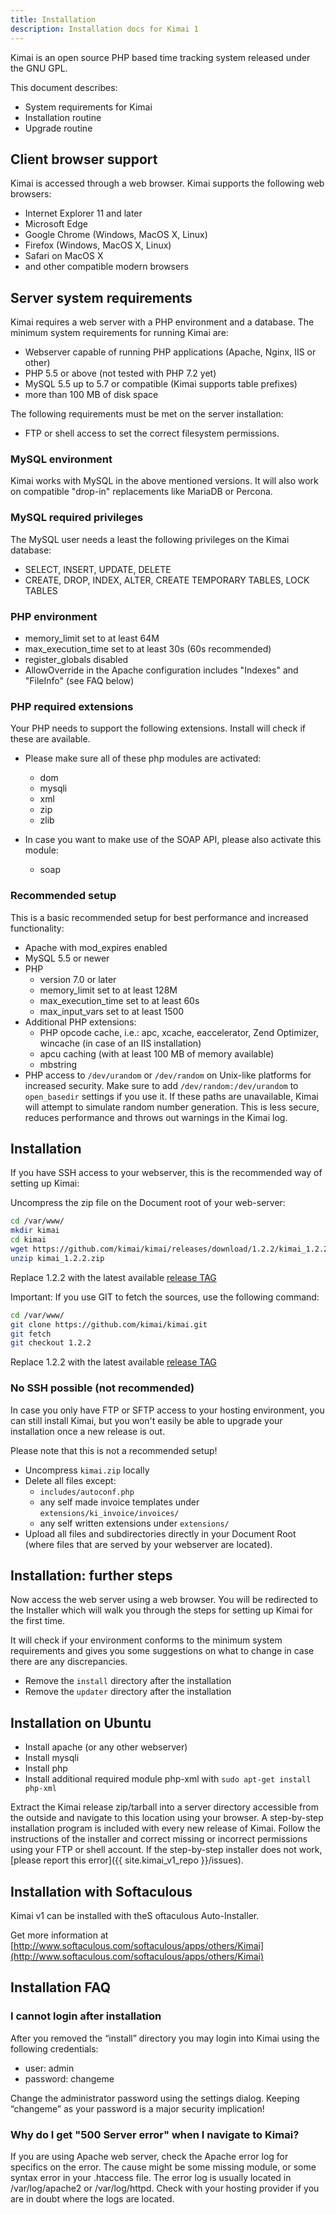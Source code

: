 ```yaml
---
title: Installation
description: Installation docs for Kimai 1
---
```


Kimai is an open source PHP based time tracking system released under the GNU GPL.

This document describes:

* System requirements for Kimai
* Installation routine
* Upgrade routine

## Client browser support

Kimai is accessed through a web browser. Kimai supports the following web browsers:

* Internet Explorer 11 and later
* Microsoft Edge
* Google Chrome (Windows, MacOS X, Linux)
* Firefox (Windows, MacOS X, Linux)
* Safari on MacOS X
* and other compatible modern browsers

## Server system requirements

Kimai requires a web server with a PHP environment and a database. The minimum
system requirements for running Kimai are:

* Webserver capable of running PHP applications (Apache, Nginx, IIS or other)
* PHP 5.5 or above (not tested with PHP 7.2 yet)
* MySQL 5.5 up to 5.7 or compatible (Kimai supports table prefixes)
* more than 100 MB of disk space

The following requirements must be met on the server installation:

* FTP or shell access to set the correct filesystem permissions.


### MySQL environment

Kimai works with MySQL in the above mentioned versions. It will also work on
compatible "drop-in" replacements like MariaDB or Percona.

### MySQL required privileges

The MySQL user needs a least the following privileges on the Kimai database:

* SELECT, INSERT, UPDATE, DELETE
* CREATE, DROP, INDEX, ALTER, CREATE TEMPORARY TABLES, LOCK TABLES

### PHP environment

* memory_limit set to at least 64M
* max_execution_time set to at least 30s (60s recommended)
* register_globals disabled
* AllowOverride in the Apache configuration includes "Indexes" and "FileInfo"
  (see FAQ below)

### PHP required extensions

Your PHP needs to support the following extensions. Install will
check if these are available.

* Please make sure all of these php modules are activated:
  * dom
  * mysqli
  * xml
  * zip
  * zlib
  
* In case you want to make use of the SOAP API, please also activate this module:
  * soap

### Recommended setup

This is a basic recommended setup for best performance and increased
functionality:

* Apache with mod_expires enabled
* MySQL 5.5 or newer
* PHP
  * version 7.0 or later
  * memory_limit set to at least 128M
  * max_execution_time set to at least 60s
  * max_input_vars set to at least 1500
* Additional PHP extensions:
  * PHP opcode cache, i.e.: apc, xcache, eaccelerator, Zend Optimizer, wincache (in case of an IIS installation)
  * apcu caching (with at least 100 MB of memory available)
  * mbstring
* PHP access to `/dev/urandom` or `/dev/random` on Unix-like platforms for
  increased security. Make sure to add `/dev/random:/dev/urandom` to
  `open_basedir` settings if you use it. If these paths are unavailable, Kimai
  will attempt to simulate random number generation. This is less secure,
  reduces performance and throws out warnings in the Kimai log.

## Installation

If you have SSH access to your webserver, this is the recommended way of setting up Kimai:

Uncompress the zip file on the Document root of your web-server:

```bash
cd /var/www/
mkdir kimai
cd kimai
wget https://github.com/kimai/kimai/releases/download/1.2.2/kimai_1.2.2.zip
unzip kimai_1.2.2.zip
```
Replace 1.2.2 with the latest available [release TAG](https://github.com/kimai/kimai/releases)


Important: If you use GIT to fetch the sources, use the following command:

```bash
cd /var/www/
git clone https://github.com/kimai/kimai.git
git fetch
git checkout 1.2.2
```
Replace 1.2.2 with the latest available [release TAG](https://github.com/kimai/kimai/releases)

### No SSH possible (not recommended)

In case you only have FTP or SFTP access to your hosting environment, you
can still install Kimai, but you won't easily be able to upgrade your
installation once a new release is out.

Please note that this is not a recommended setup!

* Uncompress `kimai.zip` locally
* Delete all files except:
  * `includes/autoconf.php`
  * any self made invoice templates under `extensions/ki_invoice/invoices/`
  * any self written extensions under `extensions/`
* Upload all files and subdirectories directly in your Document Root
  (where files that are served by your webserver are located).

## Installation: further steps

Now access the web server using a web browser. You will be redirected to the
Installer which will walk you through the steps for setting up Kimai for
the first time.

It will check if your environment conforms to the minimum system requirements
and gives you some suggestions on what to change in case there are any
discrepancies.

* Remove the `install` directory after the installation
* Remove the `updater` directory after the installation

## Installation on Ubuntu

* Install apache (or any other webserver)
* Install mysqli
* Install php
* Install additional required module php-xml with `sudo apt-get install php-xml`

Extract the Kimai release zip/tarball into a server directory accessible from the outside and navigate to this location 
using your browser. A step-by-step installation program is included with every new release of Kimai. Follow the 
instructions of the installer and correct missing or incorrect permissions using your FTP or shell account. 
If the step-by-step installer does not work, [please report this error]({{ site.kimai_v1_repo }}/issues).

## Installation with Softaculous

Kimai v1 can be installed with theS oftaculous Auto-Installer.

Get more information at [http://www.softaculous.com/softaculous/apps/others/Kimai](http://www.softaculous.com/softaculous/apps/others/Kimai)

## Installation FAQ

### I cannot login after installation

After you removed the “install” directory you may login into Kimai using the following credentials:

* user: admin
* password: changeme

Change the administrator password using the settings dialog. Keeping “changeme” as your password is a major security implication!

### Why do I get "500 Server error" when I navigate to Kimai?

If you are using Apache web server, check the Apache error log for specifics
on the error. The cause might be some missing module, or some syntax error
in your .htaccess file. The error log is usually located in /var/log/apache2
or /var/log/httpd. Check with your hosting provider if you are in doubt
where the logs are located.